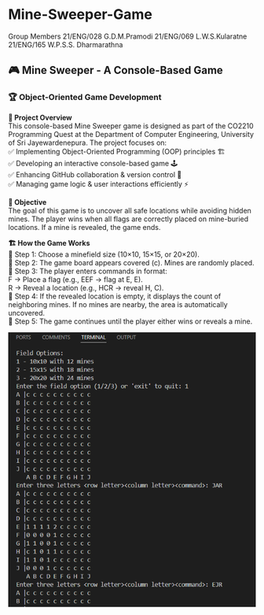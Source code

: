 # Mine-Sweeper-Game

Group Members
21/ENG/028 G.D.M.Pramodi
21/ENG/069 L.W.S.Kularatne
21/ENG/165 W.P.S.S. Dharmarathna

## 🎮 Mine Sweeper - A Console-Based Game

### 🏆 Object-Oriented Game Development

**📌 Project Overview**  
This console-based Mine Sweeper game is designed as part of the CO2210 Programming Quest at the Department of Computer Engineering, University of Sri Jayewardenepura. The project focuses on:  
✅ Implementing Object-Oriented Programming (OOP) principles 🏗️  
✅ Developing an interactive console-based game 🕹️  
✅ Enhancing GitHub collaboration & version control 🔄  
✅ Managing game logic & user interactions efficiently ⚡

**🎯 Objective**  
The goal of this game is to uncover all safe locations while avoiding hidden mines. The player wins when all flags are correctly placed on mine-buried locations. If a mine is revealed, the game ends.

**🏗️ How the Game Works**  
🔹 Step 1: Choose a minefield size (10×10, 15×15, or 20×20).  
🔹 Step 2: The game board appears covered (c). Mines are randomly placed.  
🔹 Step 3: The player enters commands in <Row Letter><Column Letter><Command> format:  
F → Place a flag (e.g., EEF → flag at E, E).  
R → Reveal a location (e.g., HCR → reveal H, C).  
🔹 Step 4: If the revealed location is empty, it displays the count of neighboring mines. If no mines are nearby, the area is automatically uncovered.  
🔹 Step 5: The game continues until the player either wins or reveals a mine.

![Alt](MineSweeperConsole.png)
